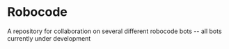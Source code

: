 # Robocode
A repository for collaboration on several different robocode bots -- all bots currently under development
